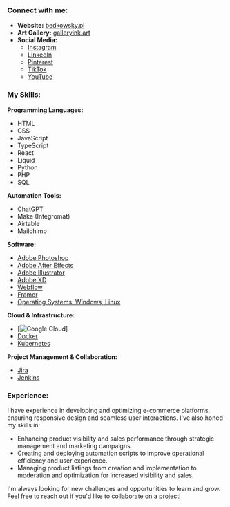

### Connect with me:

* **Website:** [bedkowsky.pl](bedkowsky.pl)
* **Art Gallery:** [galleryink.art](galleryink.art)
* **Social Media:**
    * [Instagram](https://instagram.com/galleryink_art)
    * [LinkedIn](https://linkedin.com/in/krystian-bedkowski-a1ba82164)
    * [Pinterest](https://pinterest.com/galleryinkart)
    * [TikTok](https://tiktok.com/@galleryink.art)
    * [YouTube](https://youtube.com/@galleryinkart)

### My Skills:

**Programming Languages:** 

* HTML
* CSS
* JavaScript
* TypeScript
* React
* Liquid
* Python
* PHP
* SQL

**Automation Tools:**

* ChatGPT
* Make (Integromat)
* Airtable
* Mailchimp

**Software:** 

* [Adobe Photoshop](https://img.shields.io/badge/Adobe%20Photoshop-31A8FF.svg?style=for-the-badge&logo=Adobe-Photoshop&logoColor=white)
* [Adobe After Effects](https://img.shields.io/badge/Adobe%20After%20Effects-9999FF.svg?style=for-the-badge&logo=Adobe-After-Effects&logoColor=white)
* [Adobe Illustrator](https://img.shields.io/badge/Adobe%20Illustrator-FF9A00.svg?style=for-the-badge&logo=Adobe-Illustrator&logoColor=white)
* [Adobe XD](https://img.shields.io/badge/Adobe%20XD-FF61F6.svg?style=for-the-badge&logo=Adobe-XD&logoColor=white)
* [Webflow](https://img.shields.io/badge/Webflow-146EF5.svg?style=for-the-badge&logo=Webflow&logoColor=white)
* [Framer](https://img.shields.io/badge/Framer-0055FF.svg?style=for-the-badge&logo=Framer&logoColor=white)
* [Operating Systems: Windows, Linux](https://img.shields.io/badge/GitHub-181717.svg?style=for-the-badge&logo=GitHub&logoColor=white)

**Cloud & Infrastructure:**

* [![Google Cloud](https://img.shields.io/badge/Google%20Cloud-4285F4.svg?style=for-the-badge&logo=Google-Cloud&logoColor=white)]
* [Docker](https://img.shields.io/badge/Docker-2496ED.svg?style=for-the-badge&logo=Docker&logoColor=white)
* [Kubernetes](https://img.shields.io/badge/Kubernetes-326CE5.svg?style=for-the-badge&logo=Kubernetes&logoColor=white)

**Project Management & Collaboration:**

* [Jira](https://img.shields.io/badge/Jira-0052CC.svg?style=for-the-badge&logo=Jira&logoColor=white)
* [Jenkins](https://img.shields.io/badge/Jenkins-D24939.svg?style=for-the-badge&logo=Jenkins&logoColor=white)

### Experience:

I have experience in developing and optimizing e-commerce platforms, ensuring responsive design and seamless user interactions.  I've also honed my skills in:

* Enhancing product visibility and sales performance through strategic management and marketing campaigns.
* Creating and deploying automation scripts to improve operational efficiency and user experience.
* Managing product listings from creation and implementation to moderation and optimization for increased visibility and sales.

I'm always looking for new challenges and opportunities to learn and grow. Feel free to reach out if you'd like to collaborate on a project! 
